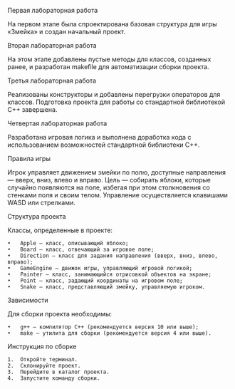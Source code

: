 Первая лабораторная работа

На первом этапе была спроектирована базовая структура для игры «Змейка» и создан начальный проект.

Вторая лабораторная работа

На этом этапе добавлены пустые методы для классов, созданных ранее, и разработан makefile для автоматизации сборки проекта.

Третья лабораторная работа

Реализованы конструкторы и добавлены перегрузки операторов для классов. Подготовка проекта для работы со стандартной библиотекой C++ завершена.

Четвертая лабораторная работа

Разработана игровая логика и выполнена доработка кода с использованием возможностей стандартной библиотеки C++.

Правила игры

Игрок управляет движением змейки по полю, доступные направления — вверх, вниз, влево и вправо. Цель — собирать яблоки, которые случайно появляются на поле, избегая при этом столкновения со стенками поля и своим телом. Управление осуществляется клавишами WASD или стрелками.

Структура проекта

Классы, определенные в проекте:

	•	Apple — класс, описывающий яблоко;
	•	Board — класс, отвечающий за игровое поле;
	•	Direction — класс для задания направления (вверх, вниз, влево, вправо);
	•	GameEngine — движок игры, управляющий игровой логикой;
	•	Painter — класс, занимающийся отрисовкой объектов на экране;
	•	Point — класс, задающий координаты на игровом поле;
	•	Snake — класс, представляющий змейку, управляемую игроком.

Зависимости

Для сборки проекта необходимы:

	•	g++ — компилятор C++ (рекомендуется версия 10 или выше);
	•	make — утилита для сборки (рекомендуется версия 4 или выше).

Инструкция по сборке

	1.	Откройте терминал.
	2.	Склонируйте проект.
	3.	Перейдите в каталог проекта.
	4.	Запустите команду сборки.